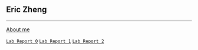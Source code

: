 ## Eric Zheng
---
[About me](https://erizheng.github.io/cse15l-lab-reports/index2.html)

[`Lab Report 0`](lab-report-0-week-0.md)
[`Lab Report 1`](lab-report-1-week-1.md)
[`Lab Report 2`](lab-report-2-week-2.md)

